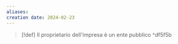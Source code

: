 ```yaml
---
aliases: 
creation date: 2024-02-23
---
```



> [!def]
>Il proprietario dell'impresa è un ente pubblico ^df5f5b